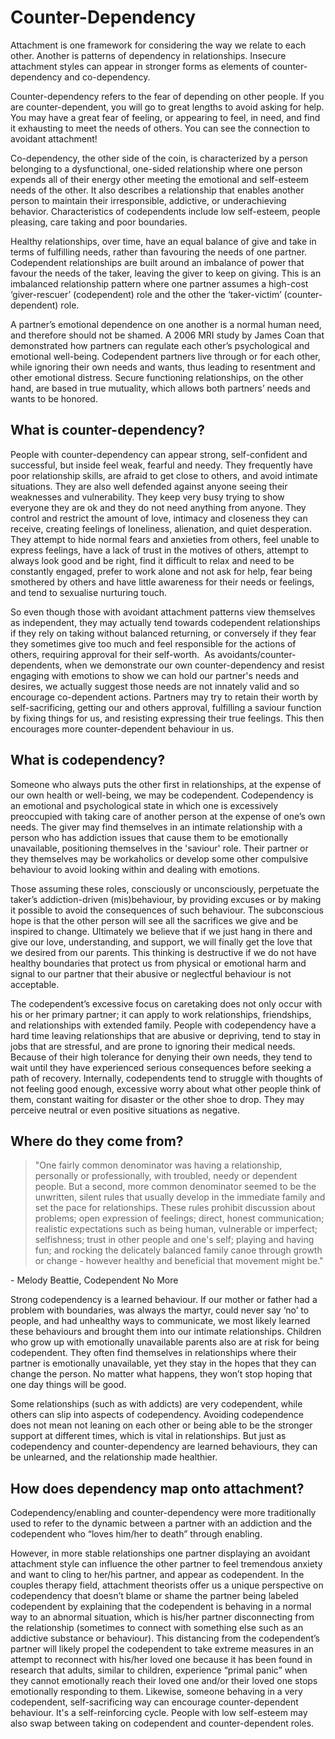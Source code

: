 # Counter-Dependency

Attachment is one framework for considering the way we relate to each other. Another is patterns of dependency in relationships. Insecure attachment styles can appear in stronger forms as elements of counter-dependency and co-dependency.

Counter-dependency refers to the fear of depending on other people. If you are counter-dependent, you will go to great lengths to avoid asking for help. You may have a great fear of feeling, or appearing to feel, in need, and find it exhausting to meet the needs of others. You can see the connection to avoidant attachment!

Co-dependency, the other side of the coin, is characterized by a person belonging to a dysfunctional, one-sided relationship where one person expends all of their energy other meeting the emotional and self-esteem needs of the other. It also describes a relationship that enables another person to maintain their irresponsible, addictive, or underachieving behavior. Characteristics of codependents include low self-esteem, people pleasing, care taking and poor boundaries.

Healthy relationships, over time, have an equal balance of give and take in terms of fulfilling needs, rather than favouring the needs of one partner. Codependent relationships are built around an imbalance of power that favour the needs of the taker, leaving the giver to keep on giving. This is an imbalanced relationship pattern where one partner assumes a high-cost ‘giver-rescuer’ (codependent) role and the other the ‘taker-victim’ (counter-dependent) role.

​A partner’s emotional dependence on one another is a normal human need, and therefore should not be shamed. A 2006 MRI study by James Coan that demonstrated how partners can regulate each other’s psychological and emotional well-being. Codependent partners live through or for each other, while ignoring their own needs and wants, thus leading to resentment and other emotional distress.  Secure functioning relationships, on the other hand, are based in true mutuality, which allows both partners’ needs and wants to be honored.

## What is counter-dependency?

People with counter-dependency can appear strong, self-confident and successful, but inside feel weak, fearful and needy. They frequently have poor relationship skills, are afraid to get close to others, and avoid intimate situations. They are also well defended against anyone seeing their weaknesses and vulnerability. They keep very busy trying to show everyone they are ok and they do not need anything from anyone. They control and restrict the amount of love, intimacy and closeness they can receive, creating feelings of loneliness, alienation, and quiet desperation. They attempt to hide normal fears and anxieties from others, feel unable to express feelings, have a lack of trust in the motives of others, attempt to always look good and be right, find it difficult to relax and need to be constantly engaged, prefer to work alone and not ask for help, fear being smothered by others and have little awareness for their needs or feelings, and tend to sexualise nurturing touch.

So even though those with avoidant attachment patterns view themselves as independent, they may actually tend towards codependent relationships if they rely on taking without balanced returning, or conversely if they fear they sometimes give too much and feel responsible for the actions of others, requiring approval for their self-worth.
​
As avoidants/counter-dependents, when we demonstrate our own counter-dependency and resist engaging with emotions to show we can hold our partner's needs and desires, we actually suggest those needs are not innately valid and so encourage co-dependent actions. Partners may try to retain their worth by self-sacrificing, getting our and others approval, fulfilling a saviour function by fixing things for us, and resisting expressing their true feelings. This then encourages more counter-dependent behaviour in us.

## What is codependency?

Someone who always puts the other first in relationships, at the expense of our own health or well-being, we may be codependent. Codependency is an emotional and psychological state in which one is excessively preoccupied with taking care of another person at the expense of one’s own needs. The giver may find themselves in an intimate relationship with a person who has addiction issues that cause them to be emotionally unavailable, positioning themselves in the 'saviour' role. Their partner or they themselves may be workaholics or develop some other compulsive behaviour to avoid looking within and dealing with emotions.

Those assuming these roles, consciously or unconsciously, perpetuate the taker’s addiction-driven (mis)behaviour, by providing excuses or by making it possible to avoid the consequences of such behaviour. The subconscious hope is that the other person will see all the sacrifices we give and be inspired to change. Ultimately we believe that if we just hang in there and give our love, understanding, and support, we will finally get the love that we desired from our parents. This thinking is destructive if we do not have healthy boundaries that protect us from physical or emotional harm and signal to our partner that their abusive or neglectful behaviour is not acceptable.

The codependent’s excessive focus on caretaking does not only occur with his or her primary partner; it can apply to work relationships, friendships, and relationships with extended family. People with codependency have a hard time leaving relationships that are abusive or depriving, tend to stay in jobs that are stressful, and are prone to ignoring their medical needs. Because of their high tolerance for denying their own needs, they tend to wait until they have experienced serious consequences before seeking a path of recovery. Internally, codependents tend to struggle with thoughts of not feeling good enough, excessive worry about what other people think of them, constant waiting for disaster or the other shoe to drop. They may perceive neutral or even positive situations as negative.

## Where do they come from?

> "One fairly common denominator was having a relationship, personally or professionally, with troubled, needy or dependent people. But a second, more common denominator seemed to be the unwritten, silent rules that usually develop in the immediate family and set the pace for relationships. These rules prohibit discussion about problems; open expression of feelings; direct, honest communication; realistic expectations such as being human, vulnerable or imperfect; selfishness; trust in other people and one's self; playing and having fun; and rocking the delicately balanced family canoe through growth or change - however healthy and beneficial that movement might be."

\- Melody Beattie, Codependent No More

Strong codependency is a learned behaviour. If our mother or father had a problem with boundaries, was always the martyr, could never say ‘no’ to people, and had unhealthy ways to communicate, we most likely learned these behaviours and brought them into our intimate relationships. Children who grow up with emotionally unavailable parents also are at risk for being codependent. They often find themselves in relationships where their partner is emotionally unavailable, yet they stay in the hopes that they can change the person. No matter what happens, they won’t stop hoping that one day things will be good.

Some relationships (such as with addicts) are very codependent, while others can slip into aspects of codependency. Avoiding codependence does not mean not leaning on each other or being able to be the stronger support at different times, which is vital in relationships. But just as codependency and counter-dependency are learned behaviours, they can be unlearned, and the relationship made healthier.

## How does dependency map onto attachment?

Codependency/enabling and counter-dependency were more traditionally used to refer to the dynamic between a partner with an addiction and the codependent who “loves him/her to death” through enabling. 

However, in more stable relationships one partner displaying an avoidant attachment style can influence the other partner to feel tremendous anxiety and want to cling to her/his partner, and appear as codependent. In the couples therapy field, attachment theorists offer us a unique perspective on codependency that doesn’t blame or shame the partner being labeled codependent by explaining that the codependent is behaving in a normal way to an abnormal situation, which is his/her partner disconnecting from the relationship (sometimes to connect with something else such as an addictive substance or behaviour). This distancing from the codependent’s partner will likely propel the codependent to take extreme measures in an attempt to reconnect with his/her loved one because it has been found in research that adults, similar to children, experience “primal panic” when they cannot emotionally reach their loved one and/or their loved one stops emotionally responding to them. Likewise, someone behaving in a very codependent, self-sacrificing way can encourage counter-dependent behaviour. It's a self-reinforcing cycle. People with low self-esteem may also swap between taking on codependent and counter-dependent roles.